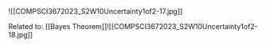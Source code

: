 ![[COMPSCI3672023_S2W10Uncertainty1of2-17.jpg]]

Related to: [[Bayes Theorem]]![[COMPSCI3672023_S2W10Uncertainty1of2-18.jpg]]
